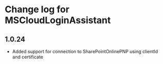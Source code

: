 # Change log for MSCloudLoginAssistant

## 1.0.24
* Added support for connection to SharePointOnlinePNP using clientId and certificate
